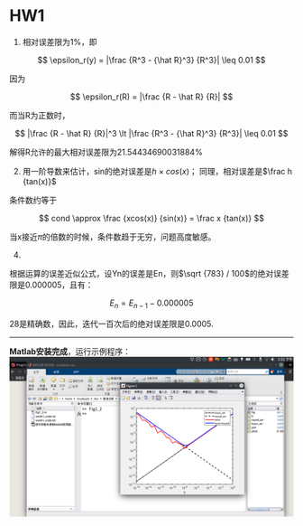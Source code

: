 # HW1

1. 相对误差限为1%，即

$$
\epsilon_r(y) = |\frac {R^3 - {\hat R}^3} {R^3}| \leq 0.01
$$

因为

$$
\epsilon_r(R) = |\frac {R - \hat R} {R}|
$$

而当R为正数时，

$$
|\frac {R - \hat R} {R}|^3 \lt |\frac {R^3 - {\hat R}^3} {R^3}| \leq 0.01
$$

解得R允许的最大相对误差限为21.54434690031884%

2.  用一阶导数来估计，sin的绝对误差是$h\times cos(x)$； 同理，相对误差是$\frac h {tan(x)}$

条件数约等于

$$
cond \approx \frac {xcos(x)} {sin(x)} = \frac x {tan(x)}
$$

当x接近$\pi$的倍数的时候，条件数趋于无穷，问题高度敏感。

4. 
根据运算的误差近似公式，设Yn的误差是En，则$\sqrt {783} / 100$的绝对误差限是0.000005，且有：

$$ 
E_n = E_{n-1} - 0.000005
$$

28是精确数，因此，迭代一百次后的绝对误差限是0.0005.

---

**Matlab安装完成**，运行示例程序：
![](_v_images/20200220145257691_2018714619.png)
